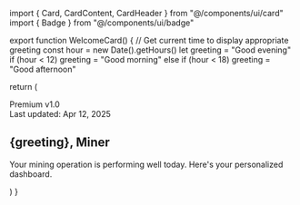 import { Card, CardContent, CardHeader } from "@/components/ui/card"
import { Badge } from "@/components/ui/badge"

export function WelcomeCard() {
  // Get current time to display appropriate greeting
  const hour = new Date().getHours()
  let greeting = "Good evening"
  if (hour < 12) greeting = "Good morning"
  else if (hour < 18) greeting = "Good afternoon"

  return (
    <Card className="border-gray-800 bg-gradient-to-r from-black to-yellow-950/30 backdrop-blur-sm overflow-hidden">
      <CardHeader className="pb-2">
        <div className="flex items-center justify-between">
          <div className="flex items-center gap-2">
            <Badge className="bg-yellow-400 text-black hover:bg-yellow-500">Premium</Badge>
            <Badge variant="outline" className="border-yellow-900 text-yellow-400">
              v1.0
            </Badge>
          </div>
          <div className="text-xs text-gray-400">Last updated: Apr 12, 2025</div>
        </div>
      </CardHeader>
      <CardContent>
        <h2 className="text-xl font-bold text-white mb-1">
          {greeting}, <span className="text-yellow-400">Miner</span>
        </h2>
        <p className="text-gray-300 text-sm">
          Your mining operation is performing well today. Here's your personalized dashboard.
        </p>
      </CardContent>
    </Card>
  )
}
